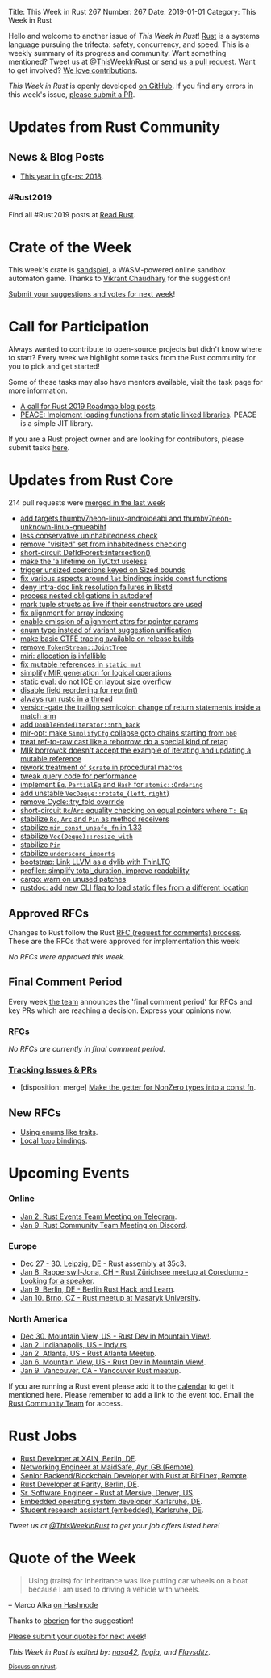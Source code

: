Title: This Week in Rust 267
Number: 267
Date: 2019-01-01
Category: This Week in Rust

Hello and welcome to another issue of *This Week in Rust*!
[Rust](http://rust-lang.org) is a systems language pursuing the trifecta: safety, concurrency, and speed.
This is a weekly summary of its progress and community.
Want something mentioned? Tweet us at [@ThisWeekInRust](https://twitter.com/ThisWeekInRust) or [send us a pull request](https://github.com/cmr/this-week-in-rust).
Want to get involved? [We love contributions](https://github.com/rust-lang/rust/blob/master/CONTRIBUTING.md).

*This Week in Rust* is openly developed [on GitHub](https://github.com/cmr/this-week-in-rust).
If you find any errors in this week's issue, [please submit a PR](https://github.com/cmr/this-week-in-rust/pulls).

# Updates from Rust Community

## News & Blog Posts

* [This year in gfx-rs: 2018](https://gfx-rs.github.io/2018/12/27/this-year.html).

### #Rust2019

Find all #Rust2019 posts at [Read Rust](https://readrust.net/rust-2019/).

# Crate of the Week

This week's crate is [sandspiel](https://sandspiel.info), a WASM-powered online sandbox automaton game. Thanks to [Vikrant Chaudhary](https://users.rust-lang.org/t/crate-of-the-week/2704/473) for the suggestion!

[Submit your suggestions and votes for next week][submit_crate]!

[submit_crate]: https://users.rust-lang.org/t/crate-of-the-week/2704

# Call for Participation

Always wanted to contribute to open-source projects but didn't know where to start?
Every week we highlight some tasks from the Rust community for you to pick and get started!

Some of these tasks may also have mentors available, visit the task page for more information.

* [A call for Rust 2019 Roadmap blog posts](https://blog.rust-lang.org/2018/12/06/call-for-rust-2019-roadmap-blogposts.html).
* [PEACE: Implement loading functions from static linked libraries](https://github.com/playXE/PEACE/issues/1). PEACE is a simple JIT library.

If you are a Rust project owner and are looking for contributors, please submit tasks [here][guidelines].

[guidelines]: https://users.rust-lang.org/t/twir-call-for-participation/4821

# Updates from Rust Core

214 pull requests were [merged in the last week][merged]

[merged]: https://github.com/search?q=is%3Apr+org%3Arust-lang+is%3Amerged+merged%3A2018-12-17..2018-12-24

* [add targets thumbv7neon-linux-androideabi and thumbv7neon-unknown-linux-gnueabihf](https://github.com/rust-lang/rust/pull/56947)
* [less conservative uninhabitedness check](https://github.com/rust-lang/rust/pull/54125)
* [remove "visited" set from inhabitedness checking](https://github.com/rust-lang/rust/pull/57033)
* [short-circuit DefIdForest::intersection()](https://github.com/rust-lang/rust/pull/57060)
* [make the 'a lifetime on TyCtxt useless](https://github.com/rust-lang/rust/pull/56601)
* [trigger unsized coercions keyed on Sized bounds](https://github.com/rust-lang/rust/pull/56219)
* [fix various aspects around `let` bindings inside const functions](https://github.com/rust-lang/rust/pull/56160)
* [deny intra-doc link resolution failures in libstd](https://github.com/rust-lang/rust/pull/56941)
* [process nested obligations in autoderef](https://github.com/rust-lang/rust/pull/54252)
* [mark tuple structs as live if their constructors are used](https://github.com/rust-lang/rust/pull/56953)
* [fix alignment for array indexing](https://github.com/rust-lang/rust/pull/57053)
* [enable emission of alignment attrs for pointer params](https://github.com/rust-lang/rust/pull/57021)
* [enum type instead of variant suggestion unification](https://github.com/rust-lang/rust/pull/56188)
* [make basic CTFE tracing available on release builds](https://github.com/rust-lang/rust/pull/56973)
* [remove `TokenStream::JointTree`](https://github.com/rust-lang/rust/pull/56964)
* [miri: allocation is infallible](https://github.com/rust-lang/rust/pull/56981)
* [fix mutable references in `static mut`](https://github.com/rust-lang/rust/pull/56916)
* [simplify MIR generation for logical operations](https://github.com/rust-lang/rust/pull/56917)
* [static eval: do not ICE on layout size overflow](https://github.com/rust-lang/rust/pull/56909)
* [disable field reordering for repr(int)](https://github.com/rust-lang/rust/pull/56887)
* [always run rustc in a thread](https://github.com/rust-lang/rust/pull/56813)
* [version-gate the trailing semicolon change of return statements inside a match arm](https://github.com/rust-lang/rustfmt/pull/3250)
* [add `DoubleEndedIterator::nth_back`](https://github.com/rust-lang/rust/pull/56802)
* [mir-opt: make `SimplifyCfg` collapse goto chains starting from `bb0`](https://github.com/rust-lang/rust/pull/56764)
* [treat ref-to-raw cast like a reborrow: do a special kind of retag](https://github.com/rust-lang/rust/pull/56741)
* [MIR borrowck doesn't accept the example of iterating and updating a mutable reference](https://github.com/rust-lang/rust/pull/56649)
* [rework treatment of `$crate` in procedural macros](https://github.com/rust-lang/rust/pull/56647)
* [tweak query code for performance](https://github.com/rust-lang/rust/pull/56613)
* [implement `Eq`, `PartialEq` and `Hash` for `atomic::Ordering`](https://github.com/rust-lang/rust/pull/56881)
* [add unstable `VecDeque::rotate_`{`left`, `right`}](https://github.com/rust-lang/rust/pull/56842)
* [remove Cycle::try_fold override](https://github.com/rust-lang/rust/pull/56904)
* [short-circuit `Rc`/`Arc` equality checking on equal pointers where `T: Eq`](https://github.com/rust-lang/rust/pull/56550)
* [stabilize `Rc`, `Arc` and `Pin` as method receivers](https://github.com/rust-lang/rust/pull/56805)
* [stabilize `min_const_unsafe_fn` in 1.33](https://github.com/rust-lang/rust/pull/57067)
* [stabilize `Vec(Deque)::resize_with`](https://github.com/rust-lang/rust/pull/57002)
* [stabilize `Pin`](https://github.com/rust-lang/rust/pull/56939)
* [stabilize `underscore_imports`](https://github.com/rust-lang/rust/pull/56303)
* [bootstrap: Link LLVM as a dylib with ThinLTO](https://github.com/rust-lang/rust/pull/56944)
* [profiler: simplify total_duration, improve readability](https://github.com/rust-lang/rust/pull/56918)
* [cargo: warn on unused patches](https://github.com/rust-lang/cargo/pull/6470)
* [rustdoc: add new CLI flag to load static files from a different location](https://github.com/rust-lang/rust/pull/57011)

## Approved RFCs

Changes to Rust follow the Rust [RFC (request for comments)
process](https://github.com/rust-lang/rfcs#rust-rfcs). These
are the RFCs that were approved for implementation this week:

*No RFCs were approved this week.*

## Final Comment Period

Every week [the team](https://www.rust-lang.org/team.html) announces the
'final comment period' for RFCs and key PRs which are reaching a
decision. Express your opinions now.

### [RFCs](https://github.com/rust-lang/rfcs/labels/final-comment-period)

*No RFCs are currently in final comment period.*

### [Tracking Issues & PRs](https://github.com/rust-lang/rust/labels/final-comment-period)

* [disposition: merge] [Make the getter for NonZero types into a const fn](https://github.com/rust-lang/rust/pull/56739).

## New RFCs

* [Using enums like traits](https://github.com/rust-lang/rfcs/pull/2618).
* [Local `loop` bindings](https://github.com/rust-lang/rfcs/pull/2617).

# Upcoming Events

### Online

* [Jan 2. Rust Events Team Meeting on Telegram](https://t.me/joinchat/EkKINhHCgZ9llzvPidOssA).
* [Jan 9. Rust Community Team Meeting on Discord](https://discordapp.com/channels/442252698964721669/443773747350994945).

### Europe

* [Dec 27 - 30. Leipzig, DE - Rust assembly at 35c3](https://users.rust-lang.org/t/35c3-rust-assembly-at-ccc-leipzig/22288).
* [Jan 8. Rapperswil-Jona, CH - Rust Zürichsee meetup at Coredump - Looking for a speaker](https://www.meetup.com/Rust-Zurich/events/253608548/).
* [Jan 9. Berlin, DE - Berlin Rust Hack and Learn](https://www.meetup.com/opentechschool-berlin/events/rjgkhqyzcbmb/).
* [Jan 10. Brno, CZ - Rust meetup at Masaryk University](https://rust-brno.github.io/).

### North America

* [Dec 30. Mountain View, US - Rust Dev in Mountain View!](https://www.meetup.com/Rust-Dev-in-Mountain-View/events/glnfcpyxqbnc/).
* [Jan  2. Indianapolis, US - Indy.rs](https://www.meetup.com/indyrs/events/246726699/).
* [Jan  2. Atlanta, US - Rust Atlanta Meetup](https://www.meetup.com/Rust-ATL/events/cbcmbqyzcbdb/).
* [Jan  6. Mountain View, US - Rust Dev in Mountain View!](https://www.meetup.com/Rust-Dev-in-Mountain-View/events/glnfcpyzcbjb/).
* [Jan  9. Vancouver, CA - Vancouver Rust meetup](https://www.meetup.com/Vancouver-Rust/events/rzszlqyzcbmb/).

If you are running a Rust event please add it to the [calendar] to get
it mentioned here. Please remember to add a link to the event too.
Email the [Rust Community Team][community] for access.

[calendar]: https://www.google.com/calendar/embed?src=apd9vmbc22egenmtu5l6c5jbfc%40group.calendar.google.com
[community]: mailto:community-team@rust-lang.org

# Rust Jobs

* [Rust Developer at XAIN, Berlin, DE](https://www.linkedin.com/jobs/cap/view/948142464/?pathWildcard=948142464&trk=mcm).
* [Networking Engineer at MaidSafe, Ayr, GB (Remote)](https://maidsafe.net/careers/#networking_engineer).
* [Senior Backend/Blockchain Developer with Rust at BitFinex, Remote](https://bitfinex.recruitee.com/o/senior-backendblockchain-developer-with-rust-remote).
* [Rust Developer at Parity, Berlin, DE](https://paritytech.io/jobs/).
* [Sr. Software Engineer - Rust at Mersive, Denver, US](https://www.mersive.com/company/join-mersive-team/?gh_jid=4136286002).
* [Embedded operating system developer, Karlsruhe, DE](https://www.pse.kit.edu/karriere/joboffer.php?id=2093&language=en).
* [Student research assistant (embedded), Karlsruhe, DE](https://twitter.com/oli_obk/status/1064856324071178240).

*Tweet us at [@ThisWeekInRust](https://twitter.com/ThisWeekInRust) to get your job offers listed here!*

# Quote of the Week

> Using (traits) for Inheritance was like putting car wheels on a boat because I am used to driving a vehicle with wheels.

– Marco Alka [on Hashnode](https://hashnode.com/post/how-to-become-a-rust-super-developer-cjpv1ee7e000buhs2aqrdw2ym)

Thanks to [oberien](https://users.rust-lang.org/t/twir-quote-of-the-week/328/590) for the suggestion!

[Please submit your quotes for next week](http://users.rust-lang.org/t/twir-quote-of-the-week/328)!

*This Week in Rust is edited by: [nasa42](https://github.com/nasa42), [llogiq](https://github.com/llogiq), and [Flavsditz](https://github.com/Flavsditz).*

<small>[Discuss on r/rust]().</small>
